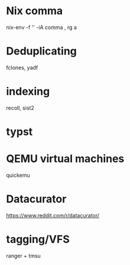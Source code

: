 # Nix comma
nix-env -f '<nixpkgs>' -iA comma
, rg a

# Deduplicating
fclones, yadf

# indexing
recoll, sist2

# typst

# QEMU virtual machines
quickemu

# Datacurator
https://www.reddit.com/r/datacurator/

# tagging/VFS
ranger + tmsu
